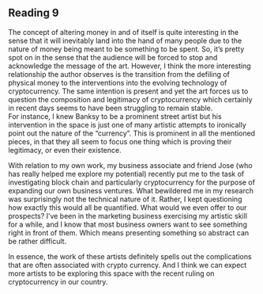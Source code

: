 ## Reading 9

The concept of altering money in and of itself is quite interesting in the sense that it will inevitably land into the hand of many people due to the nature of money being meant to be something to be spent.  So, it’s pretty spot on in the sense that the audience will be forced to stop and acknowledge the message of the art.  However, I think the more interesting relationship the author observes is the transition from the defiling of physical money to the interventions into the evolving technology of cryptocurrency.  The same intention is present and yet the art forces us to question the composition and legitimacy of cryptocurrency which certainly in recent days seems to have been struggling to remain stable.  
For instance, I knew Banksy to be a prominent street artist but his intervention in the space is just one of many artistic attempts to ironically point out the nature of the “currency”.  This is prominent in all the mentioned pieces, in that they all seem to focus one thing which is proving their legitimacy, or even their existence.  

With relation to my own work, my business associate and friend Jose (who has really helped me explore my potential) recently put me to the task of investigating block chain and particularly cryptocurrency for the purpose of expanding our own business ventures.  What bewildered me in my research was surprisingly not the technical nature of it.  Rather, I kept questioning how exactly this would all be quantified.  What would we even offer to our prospects?  I’ve been in the marketing business exercising my artistic skill for a while, and I know that most business owners want to see something right in front of them.  Which means presenting something so abstract can be rather difficult.

In essence, the work of these artists definitely spells out the complications that are often associated with crypto currency.  And I think we can expect more artists to be exploring this space with the recent ruling on cryptocurrency in our country.
